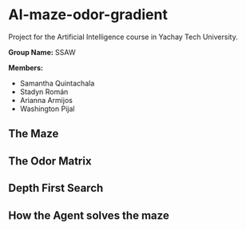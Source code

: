 # AI-maze-odor-gradient
Project for the Artificial Intelligence course in Yachay Tech University. 

**Group Name:** SSAW

**Members:**
  - Samantha Quintachala
  - Stadyn Román
  - Arianna Armijos
  - Washington Pijal
 
 ## The Maze
 
 ## The Odor Matrix
 
 ## Depth First Search
 
 ## How the Agent solves the maze
